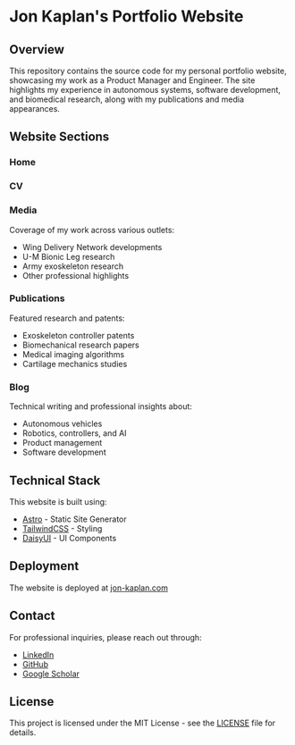 # Jon Kaplan's Portfolio Website

## Overview
This repository contains the source code for my personal portfolio website, showcasing my work as a Product Manager and Engineer. The site highlights my experience in autonomous systems, software development, and biomedical research, along with my publications and media appearances.

## Website Sections

### Home

### CV

### Media
Coverage of my work across various outlets:
- Wing Delivery Network developments
- U-M Bionic Leg research
- Army exoskeleton research
- Other professional highlights

### Publications
Featured research and patents:
- Exoskeleton controller patents
- Biomechanical research papers
- Medical imaging algorithms
- Cartilage mechanics studies

### Blog
Technical writing and professional insights about:
- Autonomous vehicles
- Robotics, controllers, and AI
- Product management
- Software development 

## Technical Stack
This website is built using:
- [Astro](https://astro.build) - Static Site Generator
- [TailwindCSS](https://tailwindcss.com/) - Styling
- [DaisyUI](https://daisyui.com/) - UI Components

## Deployment
The website is deployed at [jon-kaplan.com](https://jon-kaplan.com)

## Contact
For professional inquiries, please reach out through:
- [LinkedIn](https://www.linkedin.com/in/jonathankaplan)
- [GitHub](https://github.com/jtk10001)
- [Google Scholar](https://scholar.google.com/citations?user=pjrPcd8AAAAJ&hl=en)

## License
This project is licensed under the MIT License - see the [LICENSE](LICENSE) file for details.